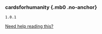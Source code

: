 ### cardsforhumanity {.mb0 .no-anchor}

`1.0.1`

[Need help reading
this?](https://documentation.js.org/reading-documentation.html)

